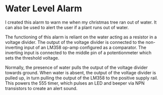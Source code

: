 # Water Level Alarm

I created this alarm to warn me when my christmas tree ran out of water. It can also be used to alert the user if a plant runs out of water.

The functioning of this alarm is reliant on the water acting as a resistor in a voltage divider.
The output of the voltage divider is connected to the non-inverting input of an LM358 op-amp configured as a comparator. The inverting input is connected to the middle pin of a potentionmeter which sets the threshold voltage.

Normally, the presence of water pulls the output of the voltage divider towards ground. When water is absent, the output of the voltage divider is pulled up, in turn pulling the output of the LM358 to the positive supply rail. This powers the 555 timer, which pulses an LED and beeper via NPN transistors to create an alert sound.
